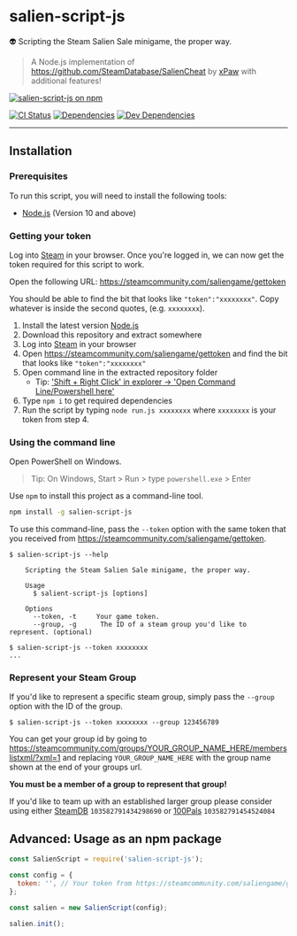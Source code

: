 # salien-script-js

👽 Scripting the Steam Salien Sale minigame, the proper way.

> A Node.js implementation of https://github.com/SteamDatabase/SalienCheat by [xPaw](https://github.com/xPaw) with additional features!

[![salien-script-js on npm](https://nodei.co/npm/salien-script-js.png)](https://nodei.co/npm/salien-script-js/)

[![CI Status](https://img.shields.io/travis/South-Paw/salien-script-js/rework.svg)](https://travis-ci.org/South-Paw/salien-script-js)
[![Dependencies](https://david-dm.org/South-Paw/salien-script-js/rework.svg)](https://david-dm.org/South-Paw/salien-script-js/rework)
[![Dev Dependencies](https://david-dm.org/South-Paw/salien-script-js/rework/dev-status.svg)](https://david-dm.org/South-Paw/salien-script-js/rework?type=dev)

---

## Installation

### Prerequisites

To run this script, you will need to install the following tools:

- [Node.js](https://nodejs.org/en/) (Version 10 and above)

### Getting your token

Log into [Steam](http://store.steampowered.com/) in your browser. Once you're logged in, we can now get the token required for this script to work.

Open the following URL: https://steamcommunity.com/saliengame/gettoken 

You should be able to find the bit that looks like `"token":"xxxxxxxx"`. Copy whatever is inside the second quotes, (e.g. `xxxxxxxx`).

1. Install the latest version [Node.js](https://nodejs.org/en/)
2. Download this repository and extract somewhere
3. Log into [Steam](http://store.steampowered.com/) in your browser
4. Open https://steamcommunity.com/saliengame/gettoken and find the bit that looks like `"token":"xxxxxxxx"`
5. Open command line in the extracted repository folder
    * Tip: ['Shift + Right Click' in explorer -> 'Open Command Line/Powershell here'](http://i.imgur.com/6FJcydX.png)
6. Type `npm i` to get required dependencies
7. Run the script by typing `node run.js xxxxxxxx` where `xxxxxxxx` is your token from step 4.

### Using the command line

Open PowerShell on Windows.

> Tip: On Windows, Start > Run > type `powershell.exe` > Enter

Use `npm` to install this project as a command-line tool.

```bash
npm install -g salien-script-js
```

To use this command-line, pass the `--token` option with the same token that you received from https://steamcommunity.com/saliengame/gettoken.

```sh-session
$ salien-script-js --help

    Scripting the Steam Salien Sale minigame, the proper way.

    Usage
      $ salient-script-js [options]

    Options
      --token, -t     Your game token.
      --group, -g      The ID of a steam group you'd like to represent. (optional)

$ salien-script-js --token xxxxxxxx
...
```

### Represent your Steam Group

If you'd like to represent a specific steam group, simply pass the `--group` option with the ID of the group.

```sh-session
$ salien-script-js --token xxxxxxxx --group 123456789
```

You can get your group id by going to https://steamcommunity.com/groups/YOUR_GROUP_NAME_HERE/memberslistxml/?xml=1 and replacing `YOUR_GROUP_NAME_HERE` with the group name shown at the end of your groups url.

**You must be a member of a group to represent that group!**

If you'd like to team up with an established larger group please consider using either [SteamDB](https://steamcommunity.com/groups/steamdb) `103582791434298690` or [100Pals](https://steamcommunity.com/groups/100pals) `103582791454524084`

## Advanced: Usage as an npm package

```js
const SalienScript = require('salien-script-js');

const config = {
  token: '', // Your token from https://steamcommunity.com/saliengame/gettoken
};

const salien = new SalienScript(config);

salien.init();
```
